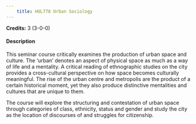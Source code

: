 ```yaml
---
    title: HUL778 Urban Sociology
---
```

**Credits:** 3 (3-0-0)



#### Description 
This seminar course critically examines the production of urban space and culture. The ‘urban’ denotes an aspect of physical space as much as a way of life and a mentality. A critical reading of ethnographic studies on the city provides a cross-cultural perspective on how space becomes culturally meaningful. The rise of the urban centre and metropolis are the product of a certain historical moment, yet they also produce distinctive mentalities and cultures that are unique to them.

The course will explore the structuring and contestation of urban space through categories of class, ethnicity, status and gender and study the city as the location of discourses of and struggles for citizenship.
